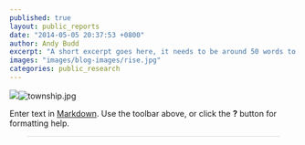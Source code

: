 ```yaml
---
published: true
layout: public_reports
date: "2014-05-05 20:37:53 +0800"
author: Andy Budd
excerpt: "A short excerpt goes here, it needs to be around 50 words to keep a standard look and feel between each blog \"box\". It is best to make is impactful without giving too much content away. You are looking to entice to reader to click read more."
images: "images/blog-images/rise.jpg"
categories: public_research
---
```

![]({{site.baseurl}}/images/township.jpg)![township.jpg]({{site.baseurl}}/images/township.jpg)


Enter text in [Markdown](http://daringfireball.net/projects/markdown/). Use the toolbar above, or click the **?** button for formatting help.

<script id="infogram_0_bdba1306-1613-4946-a7c4-2a36a70ed5bc" title="" src="//e.infogr.am/js/embed.js?BGK" type="text/javascript"></script><div style="padding:8px 0;font-family:Arial!important;font-size:13px!important;line-height:15px!important;text-align:center;border-top:1px solid #dadada;margin:0 30px"><br>